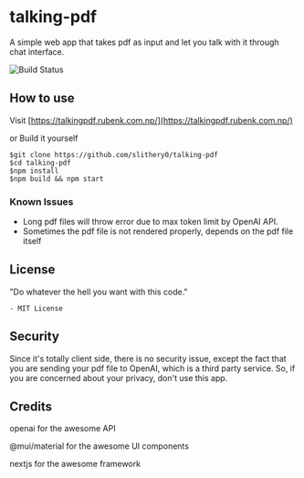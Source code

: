 # talking-pdf

A simple web app that takes pdf as input and let you talk with it through chat interface.

![Build Status](https://github.com/slithery0/talking-pdf/actions/workflows/nextjs.yml/badge.svg)

## How to use

Visit [https://talkingpdf.rubenk.com.np/](https://talkingpdf.rubenk.com.np/)

or Build it yourself

```
$git clone https://github.com/slithery0/talking-pdf
$cd talking-pdf
$npm install
$npm build && npm start
```

### Known Issues

- Long pdf files will throw error due to max token limit by OpenAI API.
- Sometimes the pdf file is not rendered properly, depends on the pdf file itself

## License

"Do whatever the hell you want with this code."

    - MIT License

## Security

Since it's totally client side, there is no security issue, except the fact that you are sending your pdf file to OpenAI, which is a third party service. So, if you are concerned about your privacy, don't use this app.

## Credits

openai for the awesome API

@mui/material for the awesome UI components

nextjs for the awesome framework
